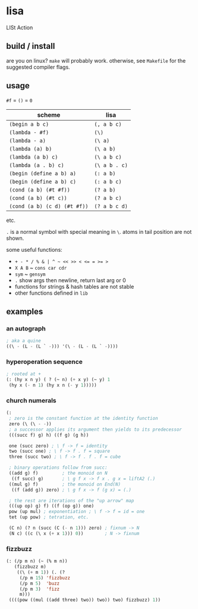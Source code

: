 # lisa
LISt Action

## build / install
are you on linux? `make` will probably work. otherwise, see
`Makefile` for the suggested compiler flags.

## usage

`#f` = `()` = `0`

| scheme                     | lisa        |
|----------------------------|-------------|
|`(begin a b c)`             |`(, a b c)`  |
|`(lambda - #f)`             |`(\)`        |
|`(lambda - a)`              |`(\ a)`      |
|`(lambda (a) b)`            |`(\ a b)`    |
|`(lambda (a b) c)`          |`(\ a b c)`  |
|`(lambda (a . b) c)`        |`(\ a b . c)`|
|`(begin (define a b) a)`    |`(: a b)`    |
|`(begin (define a b) c)`    |`(: a b c)`  |
|`(cond (a b) (#t #f))`      |`(? a b)`    |
|`(cond (a b) (#t c))`       |`(? a b c)`  |
|`(cond (a b) (c d) (#t #f))`|`(? a b c d)`|

etc.

`.` is a normal symbol with special meaning in `\`. atoms in
tail position are not shown.

some useful functions:
- `+ - * / % & | ^ ~ << >> < <= = >= >`
- `X A B` ~ `cons car cdr`
- `sym` ~ `gensym`
- `.` show args then newline, return last arg or 0
- functions for strings & hash tables are not stable
- other functions defined in `lib`

## examples

### an autograph
```lisp
; aka a quine
((\ - (L - (L ` -))) '(\ - (L - (L ` -))))
```

### hyperoperation sequence
```lisp
; rooted at +
(: (hy x n y) ( ? (~ n) (+ x y) (~ y) 1
 (hy x (- n 1) (hy x n (- y 1)))))
```

### church numerals
```lisp
(:
 ; zero is the constant function at the identity function
 zero (\ (\ - -))
 ; a successor applies its argument then yields to its predecessor
 (((succ f) g) h) ((f g) (g h))

 one (succ zero) ; \ f -> f = identity
 two (succ one) ; \ f -> f . f = square
 three (succ two) ; \ f -> f . f . f = cube 

 ; binary operations follow from succ:
 ((add g) f)         ; the monoid on N
  ((f succ) g)       ; \ g f x -> f x . g x = liftA2 (.)
 ((mul g) f)         ; the monoid on End(N)
  ((f (add g)) zero) ; \ g f x -> f (g x) = (.)

 ; the rest are iterations of the "up arrow" map
 (((up op) g) f) ((f (op g)) one)
 pow (up mul) ; exponentiation ; \ f -> f = id = one
 tet (up pow) ; tetration, etc.

 (C n) (? n (succ (C (- n 1))) zero) ; fixnum -> N
 (N c) ((c (\ x (+ x 1))) 0))        ; N -> fixnum
```

### fizzbuzz
```lisp
(: (/p m n) (~ (% m n))
   (fizzbuzz m)
    ((\ (+ m 1)) (. (?
     (/p m 15) 'fizzbuzz
     (/p m 5)  'buzz
     (/p m 3)  'fizz
     m)))
 ((((pow ((mul ((add three) two)) two)) two) fizzbuzz) 1))
```

